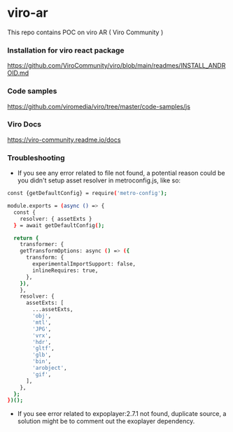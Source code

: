 # viro-ar
This repo contains POC on viro AR ( Viro Community )

### Installation for viro react package
https://github.com/ViroCommunity/viro/blob/main/readmes/INSTALL_ANDROID.md

### Code samples
https://github.com/viromedia/viro/tree/master/code-samples/js

### Viro Docs
https://viro-community.readme.io/docs

### Troubleshooting
- If you see any error related to file not found, a potential reason could be you didn't setup asset resolver in metroconfig.js, like so:
```sh
const {getDefaultConfig} = require('metro-config');

module.exports = (async () => {
  const {
    resolver: { assetExts }
  } = await getDefaultConfig();

  return {
    transformer: {
    getTransformOptions: async () => ({
      transform: {
        experimentalImportSupport: false,
        inlineRequires: true,
      },
    }),
    },
    resolver: {
      assetExts: [
        ...assetExts,
        'obj',
        'mtl',
        'JPG',
        'vrx',
        'hdr',
        'gltf',
        'glb',
        'bin',
        'arobject',
        'gif',
      ],
    },
  };
})();
```
- If you see error related to expoplayer:2.7.1 not found, duplicate source, a solution might be to comment out the exoplayer dependency.
